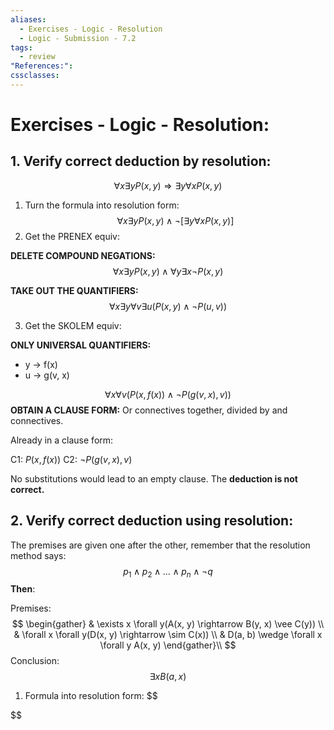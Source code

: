 ```yaml
---
aliases:
  - Exercises - Logic - Resolution
  - Logic - Submission - 7.2
tags:
  - review
"References:": 
cssclasses:
---
```

# Exercises - Logic - Resolution: 

## 1. Verify correct deduction by resolution: 

$$
\forall x  \exists y P(x,y) \Rightarrow  \exists y \forall x P(x,y)
$$
1. Turn the formula into resolution form:
$$
\forall x  \exists y P(x,y) \land \lnot[  \exists y \forall x P(x,y)]
$$
2. Get the PRENEX equiv: 

**DELETE COMPOUND NEGATIONS:**
$$
\forall x \exists y P(x,y) \land \forall y \exists x \lnot P(x,y)
$$

**TAKE OUT THE QUANTIFIERS:**
$$
\forall x \exists y \forall v\exists u(  P(x,y) \land  \lnot P(u,v))
$$

3. Get the SKOLEM equiv: 

**ONLY UNIVERSAL QUANTIFIERS:**
+ y → f(x)
+ u → g(v, x)

$$
\forall x  \forall v(  P(x,f(x)) \land  \lnot P(g(v,x),v))
$$
**OBTAIN A CLAUSE FORM:**
Or connectives together, divided by and connectives. 

Already in a clause form: 

C1: $P(x,f(x))$
C2: $\lnot P(g(v,x),v)$

No substitutions would lead to an empty clause. The **deduction is not correct.**

## 2. Verify correct deduction using resolution:
The premises are given one after the other, remember that the resolution method says: 
$$
p_1 \land p_2 \land ...\land p_n \land \lnot q
$$
**Then**: 

Premises:
$$
\begin{gather}
& \exists x \forall y(A(x, y) \rightarrow B(y, x) \vee C(y)) \\
& \forall x \forall y(D(x, y) \rightarrow \sim C(x)) \\
& D(a, b) \wedge \forall x \forall y A(x, y)
\end{gather}\\ 
$$
Conclusion:
$$
\exists x B(a, x)
$$
1. Formula into resolution form: 
$$

$$